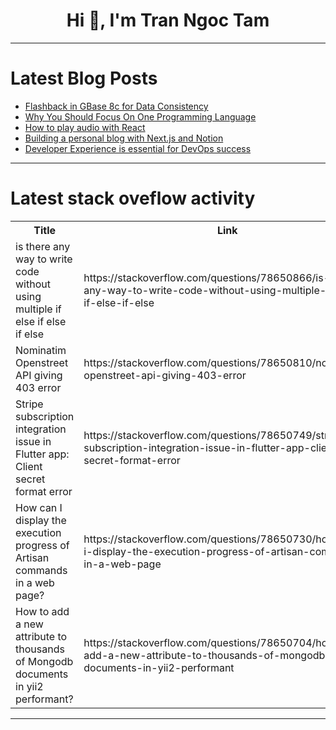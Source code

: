 <h1 align="center">Hi 👋, I'm Tran Ngoc Tam</h1>

---

# Latest Blog Posts 
<!-- BLOG-POST-LIST:START -->
- [Flashback in GBase 8c for Data Consistency](https://dev.to/congcong/flashback-in-gbase-8c-for-data-consistency-hgk)
- [Why You Should Focus On One Programming Language](https://dev.to/thekarlesi/why-you-should-focus-on-one-programming-language-1ed2)
- [How to play audio with React](https://dev.to/uralys/how-to-play-audio-with-react-ifj)
- [Building a personal blog with Next.js and Notion](https://dev.to/khaleo/building-a-personal-blog-with-nextjs-and-notion-49mo)
- [Developer Experience is essential for DevOps success](https://dev.to/jerdog/developer-experience-is-essential-for-devops-success-18nc)
<!-- BLOG-POST-LIST:END -->

---

# Latest stack oveflow activity
<table>
  <tr><th>Title</th><th>Link</th></tr>
  <!-- STACKOVERFLOW:START --><tr><td>is there any way to write code without using multiple if else if else if else</td><td>https://stackoverflow.com/questions/78650866/is-there-any-way-to-write-code-without-using-multiple-if-else-if-else-if-else</td></tr><tr><td>Nominatim Openstreet API giving 403 error</td><td>https://stackoverflow.com/questions/78650810/nominatim-openstreet-api-giving-403-error</td></tr><tr><td>Stripe subscription integration issue in Flutter app: Client secret format error</td><td>https://stackoverflow.com/questions/78650749/stripe-subscription-integration-issue-in-flutter-app-client-secret-format-error</td></tr><tr><td>How can I display the execution progress of Artisan commands in a web page?</td><td>https://stackoverflow.com/questions/78650730/how-can-i-display-the-execution-progress-of-artisan-commands-in-a-web-page</td></tr><tr><td>How to add a new attribute to thousands of Mongodb documents in yii2 performant?</td><td>https://stackoverflow.com/questions/78650704/how-to-add-a-new-attribute-to-thousands-of-mongodb-documents-in-yii2-performant</td></tr><!-- STACKOVERFLOW:END -->
</table>

---


